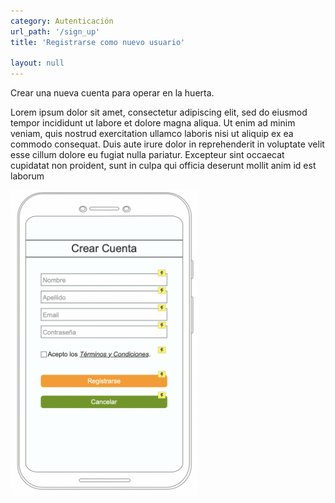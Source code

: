 ```yaml
---
category: Autenticación
url_path: '/sign_up'
title: 'Registrarse como nuevo usuario'

layout: null
---
```


Crear una nueva cuenta para operar en la huerta.

Lorem ipsum dolor sit amet, consectetur adipiscing elit, sed do eiusmod tempor incididunt ut labore et dolore magna aliqua. Ut enim ad minim veniam, quis nostrud exercitation ullamco laboris nisi ut aliquip ex ea commodo consequat. Duis aute irure dolor in reprehenderit in voluptate velit esse cillum dolore eu fugiat nulla pariatur. Excepteur sint occaecat cupidatat non proident, sunt in culpa qui officia deserunt mollit anim id est laborum

<img src="../Screen Shot 2020-11-15 at 10.44.00.png" style="float: left; margin-right: 10px; width:300px; margin-bottom: 20px;" />
